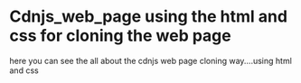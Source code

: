# Cdnjs_web_page using the html and css for cloning the web page 
here you can see the all about the cdnjs web page cloning way....using html and css


